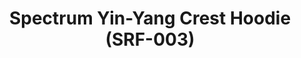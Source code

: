 ---
inv_num: 2014-005
add_credit: Cory Arcangel for Arcangel Surfware
url: 2014-005-spectrum-yin-yang-crest-hoodie-srf-003
title: Spectrum Yin-Yang Crest Hoodie (SRF-003)
year: '2014'
display_year: '2014'
medium: Hoodie
dims: Small, Medium, Large, X-Large, XX-Large
pitch: Hooded white sweatshirt with a large Arcangel Surfware Spectrum Yin-Yang Crest
  on the back and a smaller one on the front.
ps:
live_url:
youtube:
related_code:
subheading:
download:
commission:
related:
layout: things-i-made
---